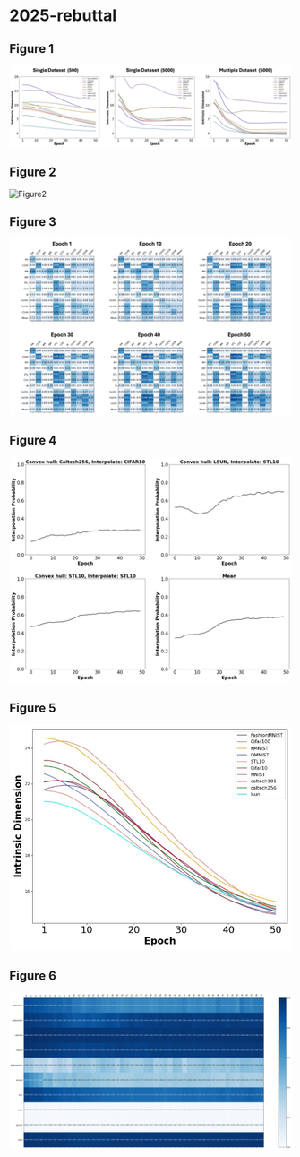 # 2025-rebuttal
Figure 1
-----------
![Figure1](figure/figure1.jpg)

Figure 2
-----------
![Figure2](figur/figure2.jpg)

Figure 3
-----------
![Figure3](figure/figure3.jpg)

Figure 4
-----------
![Figure4](figure/figure4.jpg)

Figure 5
-----------
![Figure5](figure/figure5.jpg)

Figure 6
-----------
![Figure6](figure/figure6.jpg)
